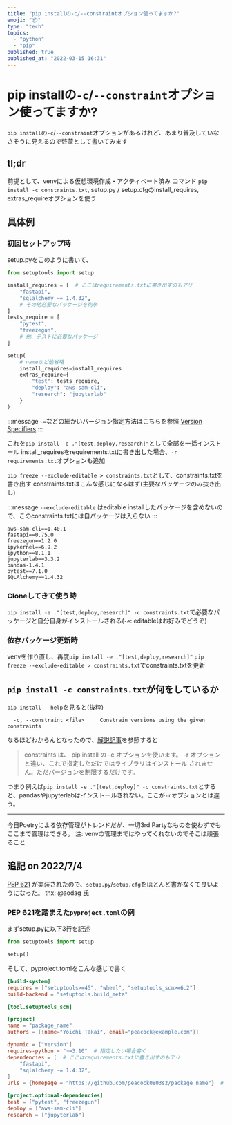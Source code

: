 ```yaml
---
title: "pip installの-c/--constraintオプション使ってますか?"
emoji: "📦"
type: "tech"
topics:
  - "python"
  - "pip"
published: true
published_at: "2022-03-15 16:31"
---
```


# pip installの`-c`/`--constraint`オプション使ってますか?

`pip install`の`-c`/`--constraint`オプションがあるけれど、あまり普及していなさそうに見えるので啓蒙として書いてみます

## tl;dr

前提として、venvによる仮想環境作成・アクティベート済み
コマンド `pip install -c constraints.txt`, setup.py / setup.cfgのinstall_requires, extras_requireオプションを使う

## 具体例

### 初回セットアップ時

setup.pyをこのように書いて、
```python
from setuptools import setup

install_requires = [  # ここはrequirements.txtに書き出すのもアリ
    "fastapi",
    "sqlalchemy ~= 1.4.32",
    # その他必要なパッケージを列挙
]
tests_require = [
    "pytest",
    "freezegun",
    # 他、テストに必要なパッケージ
]

setup(
    # nameなど他省略
    install_requires=install_requires
    extras_require={
        "test": tests_require,
        "deploy": "aws-sam-cli",
        "research": "jupyterlab"
    }
)
```
:::message
`~=`などの細かいバージョン指定方法はこちらを参照 [Version Specifiers](https://peps.python.org/pep-0440/#version-specifiers)
:::

これを`pip install -e ."[test,deploy,research]"`として全部を一括インストール
install_requiresをrequirements.txtに書き出した場合、`-r requirements.txt`オプションも追加

`pip freeze --exclude-editable > constraints.txt`として、constraints.txtを書き出す
constraints.txtはこんな感じになるはず(主要なパッケージのみ抜き出し)

:::message
`--exclude-editable` はeditable installしたパッケージを含めないので、このconstraints.txtには自パッケージは入らない
:::

```
aws-sam-cli==1.40.1
fastapi==0.75.0
freezegun==1.2.0
ipykernel==6.9.2
ipython==8.1.1
jupyterlab==3.3.2
pandas-1.4.1
pytest==7.1.0
SQLAlchemy==1.4.32
```

### Cloneしてきて使う時

`pip install -e ."[test,deploy,research]" -c constraints.txt`で必要なパッケージと自分自身がインストールされる(`-e`: editableはお好みでどうぞ)

### 依存パッケージ更新時

venvを作り直し、再度`pip install -e ."[test,deploy,research]"`
`pip freeze --exclude-editable > constraints.txt`でconstraints.txtを更新

## `pip install -c constraints.txt`が何をしているか

`pip install --help`を見ると(抜粋)

```  -c, --constraint <file>     Constrain versions using the given constraints```

なるほどわからんとなったので、[解説記事](https://qiita.com/methane/items/11219ceedb44c0ebcc75#constraints-の使い方)を参照すると

> constraints は、 pip install の -c オプションを使います。 -r オプションと違い、これで指定しただけではライブラリはインストール されません。ただバージョンを制限するだけです。

つまり例えば`pip install -e ."[test,deploy]" -c constraints.txt`とすると、pandasやjupyterlabはインストールされない。ここが`-r`オプションとは違う。

---

今日Poetryによる依存管理がトレンドだが、一切3rd Partyなものを使わずでもここまで管理はできる。
注: venvの管理まではやってくれないのでそこは頑張ること


## 追記 on 2022/7/4
[PEP 621](https://peps.python.org/pep-0621/) が実装されたので、`setup.py`/`setup.cfg`をほとんど書かなくて良いようになった。
thx: @aodag 氏

### PEP 621を踏まえた`pyproject.toml`の例

まずsetup.pyに以下3行を記述

```python
from setuptools import setup

setup()
```

そして、pyproject.tomlをこんな感じで書く

```toml
[build-system]
requires = ["setuptools>=45", "wheel", "setuptools_scm>=6.2"]
build-backend = "setuptools.build_meta"

[tool.setuptools_scm]

[project]
name = "package_name"
authors = [{name="Yoichi Takai", email="peacock@example.com"}]

dynamic = ["version"]
requires-python = ">=3.10"  # 指定したい場合書く
dependencies = [  # ここはrequirements.txtに書き出すのもアリ
    "fastapi",
    "sqlalchemy ~= 1.4.32",
]
urls = {homepage = "https://github.com/peacock0803sz/package_name"}  # privateでもよい

[project.optional-dependencies]
test = ["pytest", "freezegun"]
deploy = ["aws-sam-cli"]
research = ["jupyterlab"]
```